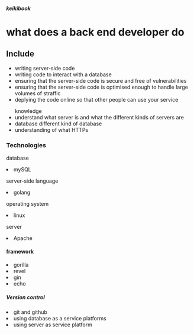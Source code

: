 <html>
<head>

</head>
<h6><b><i>keikibook</i></b></h6>
<h1><b>what does a back end developer do</b></h1>

<body>
<h2><b>Include</b></h2>
<nav>
	<ul>
		<li>writing server-side code</li>
		<li>writing code to interact with a database</li>
		<li>ensuring that the server-side code is secure and free of vulnerabilities</li>
		<li>ensuring that the server-side code is optimised enough to handle large volumes of straffic</li>
		<li>deplying the code online so that other people can use your service</li>
	</ul>
</nav>


<ul>knowledge
	<li>understand what server is and what the different kinds of servers are</li>
	<li>database different kind of database</li>
	<li>understanding of what HTTPs</li>
</ul>

<h3><b>Technologies</b></h3>
<p>database</p>
<li>mySQL</li>

<p>server-side language</p>
<li>golang</li>

<p>operating system</p>
<li>linux</li>

<p>server</p>
<li>Apache</li>

<h4><b>framework</b></h4>
<li>gorilla</li>
<li>revel</li>
<li>gin</li>
<li>echo</li>
<h5><b>Version control</b></h5>
<li>git and github</li>
<li>using database as a service platforms</li>
<li>using server as service platform</li>
</body>
</html>
